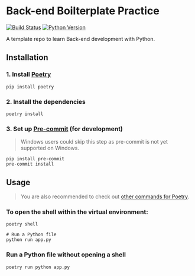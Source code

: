 Back-end Boilterplate Practice
==============================

[![Build Status](https://travis-ci.org/snguyenthanh/backend-boilerplate-practice.svg?branch=master)](https://travis-ci.org/snguyenthanh/backend-boilerplate-practice)
[![Python Version](https://img.shields.io/badge/python-3.6%20%7C%203.7%20%7C%203.8%20%7C%20PyPy3-blue)](https://travis-ci.org/snguyenthanh/backend-boilerplate-practice)


A template repo to learn Back-end development with Python.

## Installation

### 1. Install [Poetry](https://github.com/python-poetry/poetry)

```
pip install poetry
```

### 2. Install the dependencies

```
poetry install
```

### 3. Set up [Pre-commit](https://github.com/pre-commit/pre-commit) (for development)

> Windows users could skip this step as pre-commit is not yet supported on Windows.

```
pip install pre-commit
pre-commit install
```

## Usage

> You are also recommended to check out [other commands for Poetry](https://python-poetry.org/docs/cli/).

### To open the shell within the virtual environment:

```
poetry shell

# Run a Python file
python run app.py
```

### Run a Python file without opening a shell

```
poetry run python app.py
```
